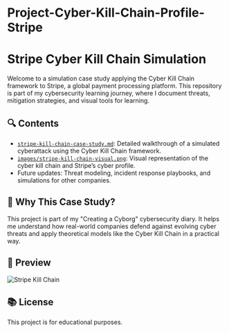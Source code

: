 # Project-Cyber-Kill-Chain-Profile-Stripe
# Stripe Cyber Kill Chain Simulation

Welcome to a simulation case study applying the Cyber Kill Chain framework to Stripe, a global payment processing platform. This repository is part of my cybersecurity learning journey, where I document threats, mitigation strategies, and visual tools for learning.

## 🔍 Contents

- [`stripe-kill-chain-case-study.md`](./stripe-kill-chain-case-study.md): Detailed walkthrough of a simulated cyberattack using the Cyber Kill Chain framework.
- [`images/stripe-kill-chain-visual.png`](./images/stripe-kill-chain-visual.png): Visual representation of the cyber kill chain and Stripe’s cyber profile.
- Future updates: Threat modeling, incident response playbooks, and simulations for other companies.

## 🧠 Why This Case Study?

This project is part of my "Creating a Cyborg" cybersecurity diary. It helps me understand how real-world companies defend against evolving cyber threats and apply theoretical models like the Cyber Kill Chain in a practical way.

## 📸 Preview

![Stripe Kill Chain](./images/stripe-kill-chain-visual.png)

## 📚 License

This project is for educational purposes.
